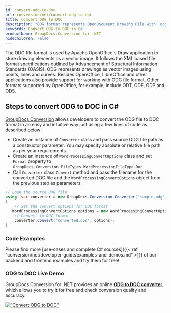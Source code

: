 ```yaml
---
id: convert-odg-to-doc
url: conversion/net/convert-odg-to-doc
title: Convert ODG to DOC
description: "ODG format represents OpenDocument Drawing File with .odg extension. Learn how to convert ODG to DOC file programmatically in C# language using GroupDocs.Conversion for .NET library."
keywords: Convert ODG to DOC in C#
productName: GroupDocs.Conversion for .NET
hideChildren: False
---
```


The ODG file format is used by Apache OpenOffice's Draw application to store drawing elements as a vector image. It follows the XML based file format specifications outlined by Advancement of Structural Information Standards (OASIS). ODG represents drawings as vector images using points, lines and curves. Besides OpenOffice, LibreOffice and other applications also provide support for working with ODG file format. Other formats supported by OpenOffice, for example, include ODT, ODF, ODP and ODS.

## Steps to convert ODG to DOC in C#

[GroupDocs.Conversion](https://products.groupdocs.com/conversion/net) allows developers to convert the ODG file to DOC format in an easy and intuitive way just using a few lines of code as described below:

* Create an instance of `Converter` class and pass source ODG file path as a constructor parameter. You may specify absolute or relative file path as per your requirements. 
* Create an instance of `WordProcessingConvertOptions` class and set `Format` property to `GroupDocs.Conversion.FileTypes.WordProcessingFileType.Doc`
* Call `Converter` class `Convert` method and pass the filename for the converted DOC file and the `WordProcessingConvertOptions` object from the previous step as parameters.

```csharp
// Load the source ODG file
using (var converter = new GroupDocs.Conversion.Converter("sample.odg"))
{
    // Set the convert options for DOC format
   WordProcessingConvertOptions options = new WordProcessingConvertOptions { Format = GroupDocs.Conversion.FileTypes.WordProcessingFileType.Doc };
    // Convert to DOC format
    converter.Convert("converted.doc", options);
}
```

### Code Examples

Please find more [use-cases and complete C# sources]({{< ref "conversion/net/developer-guide/examples-and-demos.md" >}}) of our backend and frontend examples and try them for free!

### ODG to DOC Live Demo

GroupDocs.Conversion for .NET provides an online [**ODG to DOC converter**](https://products.groupdocs.app/conversion/odg-to-doc), which allows you to try it for free and check conversion quality and accuracy.

[!["Convert ODG to DOC"](conversion/net/images/convert-to-doc/convert-odg-to-doc.png)](https://products.groupdocs.app/conversion/odg-to-doc)